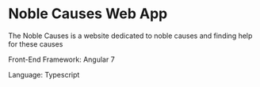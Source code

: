 # Noble Causes Web App

The Noble Causes is a website dedicated to noble causes and finding help for these causes

Front-End Framework: Angular 7

Language: Typescript




